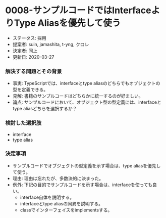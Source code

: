 # 0008-サンプルコードではInterfaceよりType Aliasを優先して使う

* ステータス: 採用
* 提案者: suin, jamashita, t-yng, クロレ
* 決定者: 同上
* 更新日: 2020-03-27

### 解決する問題とその背景

* 事実: TypeScriptでは、interfaceとtype aliasのどちらでもオブジェクトの型を定義できる。
* 見解: 書籍のサンプルコードはどちらかに統一するのが好ましい。
* 論点: サンプルコードにおいて、オブジェクト型の型定義には、interfaceとtype aliasどちらを選択するか？

### 検討した選択肢

* interface
* type alias

### 決定事項

* サンプルコードでオブジェクトの型定義を示す場合は、type aliasを優先して使う。
* 理由: 理由は忘れたが、多数決的に決まった。
* 例外: 下記の目的でサンプルコードを示す場合は、interfaceを使っても良い。
  * interface自体を説明する。
  * interfaceとtype aliasの同異を説明する。
  * classでインターフェイスをimplementsする。

